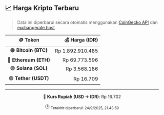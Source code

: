

<!-- HARGA_KRIPTO -->
## 📈 Harga Kripto Terbaru

> Data ini diperbarui secara otomatis menggunakan [CoinGecko API](https://www.coingecko.com/) dan [exchangerate.host](https://exchangerate.host/)

<div align="center">

| 🪙 Token | 💰 Harga (IDR) |
|:------:|---------------:|
| 🟠 **Bitcoin (BTC)**   | Rp 1.892.910.485 |
| 🔵 **Ethereum (ETH)**  | Rp 69.773.596 |
| 🟣 **Solana (SOL)**    | Rp 3.568.186 |
| 🟢 **Tether (USDT)**   | Rp 16.709 |

---

💱 **Kurs Rupiah (USD → IDR)**: Rp 16.702

🕒 <sub>Terakhir diperbarui: 24/9/2025, 21.43.59</sub>

</div>
<!-- /HARGA_KRIPTO -->